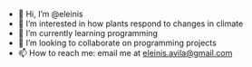 - 👋 Hi, I’m @eleinis
- 👀 I’m interested in how plants respond to changes in climate
- 🌱 I’m currently learning programming
- 💞️ I’m looking to collaborate on programming projects
- 📫 How to reach me: email me at eleinis.avila@gmail.com

<!---
eleinis/eleinis is a ✨ special ✨ repository because its `README.md` (this file) appears on your GitHub profile.
You can click the Preview link to take a look at your changes.
--->
